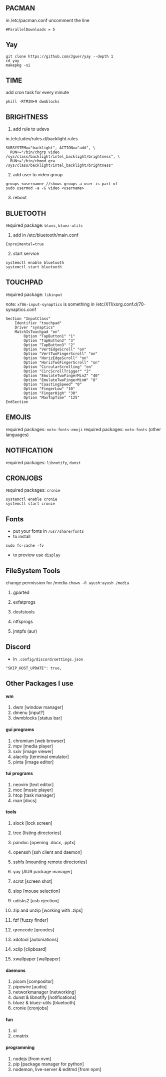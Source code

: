 ## PACMAN

in /etc/pacman.conf uncomment the line

```
#ParallelDownloads = 5
```

## Yay

```
git clone https://github.com/Jguer/yay --depth 1
cd yay
makepkg -si
```

## TIME

add cron task for every minute

```
pkill -RTMIN+9 dwmblocks
```

## BRIGHTNESS

1. add rule to udevs

in /etc/udev/rules.d/backlight.rules

```
SUBSYSTEM=="backlight", ACTION=="add", \
  RUN+="/bin/chgrp video /sys/class/backlight/intel_backlight/brightness", \
  RUN+="/bin/chmod g+w /sys/class/backlight/intel_backlight/brightness"
```

2. add user to video group

```
groups <username> //shows groups a user is part of
sudo usermod -a -G video <username>
```

3. reboot

## BLUETOOTH

required package: `bluez`, `bluez-utils`

1. add in /etc/bluetooth/main.conf

```
Expreimental=true
```

2. start service

```
systemctl enable bluetooth
systemctl start bluetooth
```

## TOUCHPAD

required package: `libinput`

note: `xf86-input-synaptics` is something
in /etc/X11/xorg.conf.d/70-synaptics.conf

```
Section "InputClass"
    Identifier "touchpad"
    Driver "synaptics"
    MatchIsTouchpad "on"
        Option "TapButton1" "1"
        Option "TapButton2" "3"
        Option "TapButton3" "2"
        Option "VertEdgeScroll" "on"
        Option "VertTwoFingerScroll" "on"
        Option "HorizEdgeScroll" "on"
        Option "HorizTwoFingerScroll" "on"
        Option "CircularScrolling" "on"
        Option "CircScrollTrigger" "2"
        Option "EmulateTwoFingerMinZ" "40"
        Option "EmulateTwoFingerMinW" "8"
        Option "CoastingSpeed" "0"
        Option "FingerLow" "10"
        Option "FingerHigh" "30"
        Option "MaxTapTime" "125"
EndSection
```

## EMOJIS

required packages: `noto-fonts-emoji`
required packages: `noto-fonts` (other languages)

## NOTIFICATION

required packages: `libnotify`, `dunst`

## CRONJOBS

required packages: `cronie`

```
systemctl enable cronie
systemctl start cronie
```

## Fonts

-   put your fonts in `/usr/share/fonts`
-   to install

```
sudo fc-cache -fv
```

-   to preview use `display`

## FileSystem Tools

change permission for /media `chown -R ayush:ayush /media`

1. gparted
1. exfatprogs
1. dosfstools
1. ntfsprogs

1. jmtpfs (aur)

## Discord

-   in `.config/discord/settings.json`

```
"SKIP_HOST_UPDATE": true,
```

## Other Packages I use

#### wm

1. dwm [window manager]
1. dmenu [input?]
1. dwmblocks [status bar]

#### gui programs

1. chromium [web browser]
1. mpv [media player]
1. sxiv [image viewer]
1. alacrity [terminal emulator]
1. pinta [image editor]

#### tui programs

1. neovim [text editor]
1. moc [music player]
1. htop [task manager]
1. man [docs]

#### tools

1. slock [lock screen]
1. tree [listing directories]
1. pandoc [opening .docx, .pptx]
1. openssh [ssh client and daemon]
1. sshfs [mounting remote directories]
1. yay [AUR package manager]
1. scrot [screen shot]
1. slop [mouse selection]
1. udisks2 [usb ejection]
1. zip and unzip [working with .zips]
1. fzf [fuzzy finder]
1. qrencode [qrcodes]

1. xdotool [automations]
1. xclip [clipboard]
1. xwallpaper [wallpaper]

#### daemons

1. picom [compositor]
1. pipewire [audio]
1. networkmanager [networking]
1. dunst & libnotify [notifications]
1. bluez & bluez-utils [bluetooth]
1. cronie [cronjobs]

#### fun

1. sl
1. cmatrix

#### programming

1. nodejs [from nvm]
1. pip [package manager for python]
1. nodemon, live-server & editmd [from npm]
